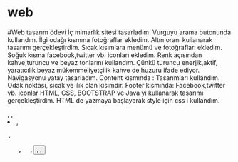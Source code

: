 # web
#Web tasarım ödevi
   İç mimarlık sitesi tasarladım.
   Vurguyu arama butonunda kullandım.
   İlgi odağı kısmına fotoğraflar ekledim.
   Altın oranı kullanarak tasarımı gerçekleştirdim. 
   Sıcak kısımlara menümü ve fotoğrafları ekledim. Soğuk kısma facebook,twitter vb. iconları ekledim. 
   Renk açısından kahve,turuncu ve beyaz tonlarını kullandım. 
   Çünkü turuncu enerjik,aktif, yaratıcılık beyaz mükemmeliyetçilik kahve de huzuru ifade ediyor.
   Navigasyonu yatay tasarladım.
   Content kısmında : Tasarımları kullandım. Odak noktası, sıcak ve ılık olan kısımdır.
   Footer kısmında: Facebook,twitter vb. iconlar
   HTML, CSS, BOOTSTRAP ve Java yı kullanarak tasarımı gerçekleştirdim.
   HTML de yazmaya başlayarak style için css i kullandım. <div>, <meta>, <li>, <pre>, <ul>, <img> ,<button>, <head>, <title>, <body>,
   <href>, <b> taglarını kullandım. 
